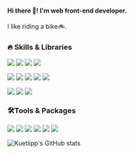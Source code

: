 #### Hi there 👋! I'm web front-end developer.

I like riding a bike🚲.

### 🔥 Skills & Libraries

<a href="https://www.typescriptlang.org/" target="_blank"><img src="https://img.shields.io/badge/typescript-3178c6?style=for-the-badge&logo=Typescript&logoColor=white"/></a>
<a href="https://developer.mozilla.org/ko/docs/Web/JavaScript" target="_blank"><img src="https://img.shields.io/badge/Javascript-F7DF1E?style=for-the-badge&logo=javascript&logoColor=black"/></a>
<a href="https://developer.mozilla.org/ko/docs/Glossary/HTML5" target="_blank"><img src="https://img.shields.io/badge/HTML5-E34F26?style=for-the-badge&logo=HTML5&logoColor=white"/></a>
<a href="https://developer.mozilla.org/ko/docs/Web/CSS" target="_blank"><img src="https://img.shields.io/badge/CSS3-1572B6?style=for-the-badge&logo=CSS3&logoColor=white"/></a>

<a href="https://ko.legacy.reactjs.org/" target="_blank"><img src="https://img.shields.io/badge/react-61DAFB?style=for-the-badge&logo=React&logoColor=black"/></a>
<a href="https://nextjs.org/" target="_blank"><img src="https://img.shields.io/badge/Next.js-000000?style=for-the-badge&logo=Next.js&logoColor=white"/></a>
<a href="https://tailwindcss.com/" target="_blank"><img src="https://img.shields.io/badge/Tailwind CSS-06B6D4?style=for-the-badge&logo=Tailwind CSS&logoColor=white"/></a>
<a href="https://styled-components.com/" target="_blank"><img src="https://img.shields.io/badge/Styled Components-DB7093?style=for-the-badge&logo=styledcomponents&logoColor=white"/></a>
<a href="https://axios-http.com/kr/docs/intro" target="_blank"><img src="https://img.shields.io/badge/Axios-5A29E4?style=for-the-badge&logo=axios&logoColor=white"/></a>

<a href="https://aws.amazon.com/ko/free/?gclid=Cj0KCQjwlZixBhCoARIsAIC745CGzRGG7j4oeslHzs0KswP602pYh2EvaFOlHGeuqY-2H6H5DLwz6cUaAjnuEALw_wcB&trk=2e777eb1-7c1a-4acc-ae47-724e1cd50096&sc_channel=ps&ef_id=Cj0KCQjwlZixBhCoARIsAIC745CGzRGG7j4oeslHzs0KswP602pYh2EvaFOlHGeuqY-2H6H5DLwz6cUaAjnuEALw_wcB:G:s&s_kwcid=AL!4422!3!444218215904!e!!g!!aws!10287751092!99328587341&all-free-tier.sort-by=item.additionalFields.SortRank&all-free-tier.sort-order=asc&awsf.Free%20Tier%20Types=*all&awsf.Free%20Tier%20Categories=*all" target="_blank"><img src="https://img.shields.io/badge/Amazon AWS-232F3E?style=for-the-badge&logo=Amazon AWS&logoColor=white"/></a>
<a href="https://supabase.com/" target="_blank"><img src="https://img.shields.io/badge/SupaBase-3FCF8E?style=for-the-badge&logo=SupaBase&logoColor=white"/></a>
<a href="https://www.netlify.com/" target="_blank"><img src="https://img.shields.io/badge/Netlify-00C7B7?style=for-the-badge&logo=Netlify&logoColor=white"/></a>



### 🛠️Tools & Packages

<a href="https://code.visualstudio.com/" target="_blank"><img src="https://img.shields.io/badge/Visual Studio Code-007ACC?style=for-the-badge&logo=Visual Studio Code&logoColor=white"/></a>
<a href="https://github.com/" target="_blank"><img src="https://img.shields.io/badge/GitHub-181717?style=for-the-badge&logo=GitHub&logoColor=white"/></a>
<a href="https://eslint.org/" target="_blank"><img src="https://img.shields.io/badge/ESLint-4B32C3?style=for-the-badge&logo=ESLint&logoColor=white"/></a>
<a href="https://prettier.io/" target="_blank"><img src="https://img.shields.io/badge/Prettier-F7B93E?style=for-the-badge&logo=Prettier&logoColor=black"/></a>
<a href="https://www.figma.com/" target="_blank"><img src="https://img.shields.io/badge/Figma-F24E1E?style=for-the-badge&logo=figma&logoColor=white"/></a>
<a href="https://www.npmjs.com/" target="_blank"><img src="https://img.shields.io/badge/npm-CB3837?style=for-the-badge&logo=npm&logoColor=white"/></a>



![Kuetiipp's GitHub stats](https://github-readme-stats.vercel.app/api?username=kuetiipp&show_icons=true&theme=calm_pink)




<!--
**kuetiipp/kuetiipp** is a ✨ _special_ ✨ repository because its `README.md` (this file) appears on your GitHub profile.

Here are some ideas to get you started:

- 🔭 I’m currently working on ...
- 🌱 I’m currently learning ...
- 👯 I’m looking to collaborate on ...
- 🤔 I’m looking for help with ...
- 💬 Ask me about ...
- 📫 How to reach me: ...
- 😄 Pronouns: ...
- ⚡ Fun fact: ...
-->
